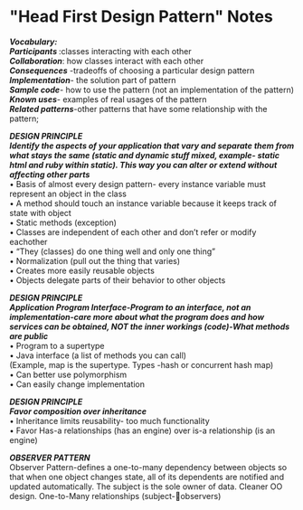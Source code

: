 # "Head First Design Pattern" Notes

***Vocabulary:*** <br>
<strong> ***Participants*** </strong>:classes interacting with each other<br>
***Collaboration***: how classes interact with each other<br>
***Consequences*** -tradeoffs of choosing a particular design pattern<br>
***Implementation***- the solution part of pattern<br>
***Sample code***- how to use the pattern (not an implementation of the pattern)<br>
***Known uses***- examples of real usages of the pattern<br>
***Related patterns***-other patterns that have some relationship with the pattern;<br> 


***DESIGN PRINCIPLE***<br>
***Identify the aspects of your application that vary and separate them from what stays the same (static and dynamic stuff mixed, example- static html and ruby within static). This way you can alter or extend without affecting other parts***<br>
•	Basis of almost every design pattern- every instance variable must represent an object in the class<br>
•	A method should touch an instance variable because it keeps track of state with object<br>
•	Static methods (exception)<br>
•	Classes are independent of each other and don’t refer or modify eachother<br>
•	“They (classes) do one thing well and only one thing”<br>
•	Normalization (pull out the thing that varies)<br>
•	Creates more easily reusable objects<br>
•	Objects delegate parts of their behavior to other objects<br>


***DESIGN PRINCIPLE***<br>
***Application Program Interface-Program to an interface, not an implementation-care more about what the program does and how services can be obtained, NOT the inner workings (code)-What methods are public***<br>
•	Program to a supertype<br>
•	Java interface (a list of methods you can call)<br>
(Example, map is the supertype. Types -hash or concurrent hash map)<br>
•	Can better use polymorphism<br>
•	Can easily change implementation<br>


***DESIGN PRINCIPLE***<br>
***Favor composition over inheritance***<br>
•	Inheritance limits reusability- too much functionality<br>
•	Favor Has-a relationships (has an engine) over is-a relationship (is an engine)<br>

***OBSERVER PATTERN***<br>
Observer Pattern-defines a one-to-many dependency between objects so that when one object changes state, all of its dependents are notified and updated automatically. The subject is the sole owner of data. Cleaner OO design. One-to-Many relationships (subject-observers)
